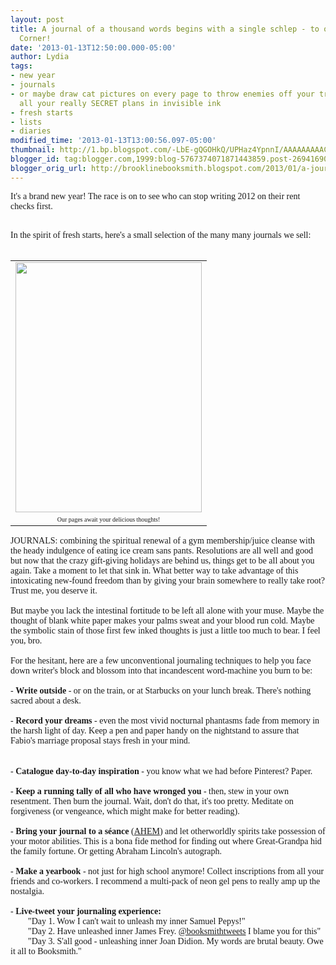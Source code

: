 ```yaml
---
layout: post
title: A journal of a thousand words begins with a single schlep - to our Writer's
  Corner!
date: '2013-01-13T12:50:00.000-05:00'
author: Lydia
tags:
- new year
- journals
- or maybe draw cat pictures on every page to throw enemies off your trail but write
  all your really SECRET plans in invisible ink
- fresh starts
- lists
- diaries
modified_time: '2013-01-13T13:00:56.097-05:00'
thumbnail: http://1.bp.blogspot.com/-LbE-gQGOHkQ/UPHaz4YpnnI/AAAAAAAAACw/n9L92poSZiI/s72-c/photo+(8).JPG
blogger_id: tag:blogger.com,1999:blog-5767374071871443859.post-269416904212001409
blogger_orig_url: http://brooklinebooksmith.blogspot.com/2013/01/a-journal-of-thousand-words-begins-with.html
---
```


<span style="font-family: Georgia, Times New Roman, serif;">It's a brand new year! The race is on to see who can stop writing 2012 on their rent checks first.</span><br /><div><span style="font-family: Georgia, Times New Roman, serif;"><br /></span></div><div><span style="font-family: Georgia, Times New Roman, serif;">In the spirit of fresh starts, here's a small selection of the many many journals we sell:</span></div><div><span style="font-family: Georgia, Times New Roman, serif;"><br /></span></div><table align="center" cellpadding="0" cellspacing="0" class="tr-caption-container" style="margin-left: auto; margin-right: auto; text-align: center;"><tbody><tr><td style="text-align: center;"><a href="http://1.bp.blogspot.com/-LbE-gQGOHkQ/UPHaz4YpnnI/AAAAAAAAACw/n9L92poSZiI/s1600/photo+(8).JPG" imageanchor="1" style="margin-left: auto; margin-right: auto;"><span style="font-family: Georgia, Times New Roman, serif;"><img border="0" height="400" src="http://1.bp.blogspot.com/-LbE-gQGOHkQ/UPHaz4YpnnI/AAAAAAAAACw/n9L92poSZiI/s400/photo+(8).JPG" width="298" /></span></a></td></tr><tr><td class="tr-caption" style="text-align: center;"><span style="font-family: Georgia, Times New Roman, serif; font-size: x-small;">Our pages await your delicious thoughts!</span></td></tr></tbody></table><div><span style="font-family: Georgia, Times New Roman, serif;">JOURNALS: combining the spiritual renewal of a gym membership/juice cleanse with the heady indulgence of eating ice cream sans pants. Resolutions are all well and good but now that the crazy gift-giving holidays are behind us, things get to be all about you again. Take a moment to let that sink in. What better way to take advantage of this intoxicating new-found freedom than by giving your brain somewhere to really take root? Trust me, you deserve it.</span></div><div><span style="font-family: Georgia, Times New Roman, serif;"><br /></span></div><div><span style="font-family: Georgia, Times New Roman, serif;">But maybe you lack the intestinal fortitude to be left all alone with your muse. Maybe the thought of blank white paper makes your palms sweat and your blood run cold. Maybe the symbolic stain of those first few inked thoughts is just a little too much to bear. I feel you, bro.</span></div><div><span style="font-family: Georgia, Times New Roman, serif;"><br /></span></div><div><span style="font-family: Georgia, Times New Roman, serif;">For the hesitant, here are a few unconventional journaling techniques to help you face down writer's block and blossom into that incandescent word-machine you burn to be:</span><br /><span style="font-family: Georgia, Times New Roman, serif;"><br /></span><span style="font-family: Georgia, Times New Roman, serif;">-&nbsp;<b>Write outside</b> - or on the train, or at Starbucks on your lunch break. There's nothing sacred about a desk.</span><br /><span style="font-family: Georgia, Times New Roman, serif;"><br /></span></div><div><div><span style="font-family: Georgia, Times New Roman, serif;">-&nbsp;<b>Record your dreams</b> - even the most vivid nocturnal phantasms fade from memory in the harsh light of day. Keep a pen and paper handy on the nightstand to assure that Fabio's marriage proposal stays fresh in your mind.</span><br /><span style="font-family: Georgia, Times New Roman, serif;"><br /></span><br /><div><span style="font-family: Georgia, Times New Roman, serif;">-&nbsp;<b>Catalogue day-to-day inspiration </b>- you know what we had before Pinterest? Paper.</span><br /><span style="font-family: Georgia, Times New Roman, serif;"><br /></span></div><span style="font-family: Georgia, Times New Roman, serif;">-&nbsp;<b>Keep a running tally of all who have wronged you</b> - then, stew in your own resentment. Then burn the journal. Wait, don't do that, it's too pretty. Meditate on forgiveness (or vengeance, which might make for better reading).</span><br /><span style="font-family: Georgia, Times New Roman, serif;"><br /></span><span style="font-family: Georgia, Times New Roman, serif;">- <b>Bring your journal to a séance</b> (<a href="http://www.brooklinebooksmith-shop.com/event/ian-svenonius-supernatural-strategies" target="_blank">AHEM</a>) and let otherworldly spirits take possession of your motor abilities. This is a bona fide method for finding out where Great-Grandpa hid the family fortune. Or getting Abraham Lincoln's autograph.</span><br /><span style="font-family: Georgia, Times New Roman, serif;"><br /></span></div><div></div><div></div></div><div><span style="font-family: Georgia, Times New Roman, serif;">-&nbsp;<b>Make a yearbook</b> - not just for high school anymore! Collect inscriptions from all your friends and co-workers. I recommend a multi-pack of neon gel pens to really amp up the nostalgia.</span><br /><span style="font-family: Georgia, Times New Roman, serif;"><br /></span><span style="font-family: Georgia, Times New Roman, serif;">-&nbsp;<b>Live-tweet your journaling experience:</b></span><br /><span style="font-family: Georgia, Times New Roman, serif;">&nbsp; &nbsp; &nbsp; &nbsp; "Day 1. Wow I can't wait to unleash my inner Samuel Pepys!"</span><br /><span style="font-family: Georgia, Times New Roman, serif;">&nbsp; &nbsp; &nbsp; &nbsp; "Day 2. Have unleashed inner James Frey.&nbsp;<a href="https://twitter.com/booksmithtweets" target="_blank">@booksmithtweets</a>&nbsp;I&nbsp;blame you for this"</span><br /><span style="font-family: Georgia, Times New Roman, serif;">&nbsp; &nbsp; &nbsp; &nbsp; "Day 3. S'all good - unleashing inner Joan Didion. My words are brutal beauty. Owe it all to Booksmith."</span></div>